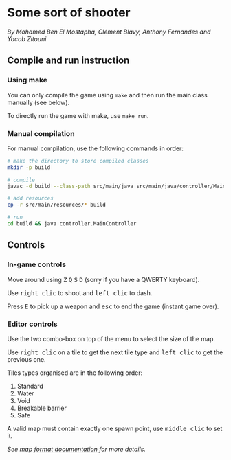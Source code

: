# Some sort of shooter

*By Mohamed Ben El Mostapha, Clément Blavy, Anthony Fernandes and Yacob Zitouni*

## Compile and run instruction

### Using make

You can only compile the game using `make` and then run the main class manually (see below).

To directly run the game with make, use `make run`.

### Manual compilation

For manual compilation, use the following commands in order:

```bash
# make the directory to store compiled classes
mkdir -p build

# compile
javac -d build --class-path src/main/java src/main/java/controller/MainController.java

# add resources
cp -r src/main/resources/* build

# run
cd build && java controller.MainController
```

## Controls

### In-game controls

Move around using <kbd>Z</kbd> <kbd>Q</kbd> <kbd>S</kbd> <kbd>D</kbd> (sorry if you have a QWERTY keyboard).

Use <kbd>right clic</kbd> to shoot and <kbd>left clic</kbd> to dash.

Press <kbd>E</kbd> to pick up a weapon and <kbd>esc</kbd> to end the game (instant game over).

### Editor controls

Use the two combo-box on top of the menu to select the size of the map.

Use <kbd>right clic</kbd> on a tile to get the next tile type and <kbd>left clic</kbd> to get the previous one.

Tiles types organised are in the following order:
1. Standard
2. Water
3. Void
4. Breakable barrier
5. Safe

A valid map must contain exactly one spawn point, use <kbd>middle clic</kbd> to set it.

*See map [format documentation](docs/mapFormat.md) for more details.*
